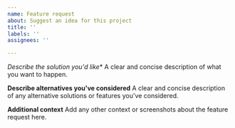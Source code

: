 ```yaml
---
name: Feature request
about: Suggest an idea for this project
title: ''
labels: ''
assignees: ''

---
```


*Describe the solution you'd like**
A clear and concise description of what you want to happen.

**Describe alternatives you've considered**
A clear and concise description of any alternative solutions or features you've considered.

**Additional context**
Add any other context or screenshots about the feature request here.
